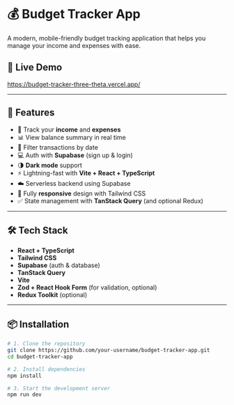 # 💰 Budget Tracker App

A modern, mobile-friendly budget tracking application that helps you manage your income and expenses with ease.

## 📸 Live Demo

https://budget-tracker-three-theta.vercel.app/

---

## 🚀 Features

- 🧾 Track your **income** and **expenses**
- 📊 View balance summary in real time
- 📅 Filter transactions by date
- 💻 Auth with **Supabase** (sign up & login)
- 🌗 **Dark mode** support
- ⚡ Lightning-fast with **Vite + React + TypeScript**
- ☁️ Serverless backend using Supabase
- 📲 Fully **responsive** design with Tailwind CSS
- ✅ State management with **TanStack Query** (and optional Redux)

---

## 🛠️ Tech Stack

- **React + TypeScript**
- **Tailwind CSS**
- **Supabase** (auth & database)
- **TanStack Query**
- **Vite**
- **Zod + React Hook Form** (for validation, optional)
- **Redux Toolkit** (optional)

---

## 📦 Installation

```bash
# 1. Clone the repository
git clone https://github.com/your-username/budget-tracker-app.git
cd budget-tracker-app

# 2. Install dependencies
npm install

# 3. Start the development server
npm run dev
